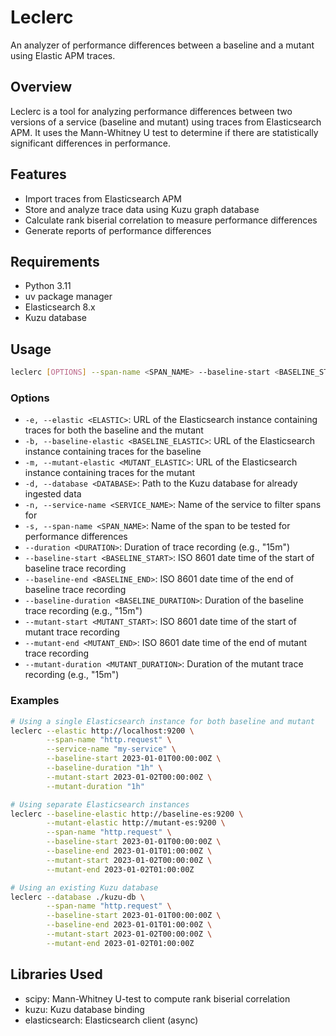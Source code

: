 # Leclerc

An analyzer of performance differences between a baseline and a mutant using Elastic APM traces.

## Overview

Leclerc is a tool for analyzing performance differences between two versions of a service (baseline and mutant) using traces from Elasticsearch APM. It uses the Mann-Whitney U test to determine if there are statistically significant differences in performance.

## Features

- Import traces from Elasticsearch APM
- Store and analyze trace data using Kuzu graph database
- Calculate rank biserial correlation to measure performance differences
- Generate reports of performance differences

## Requirements

- Python 3.11
- uv package manager
- Elasticsearch 8.x
- Kuzu database

## Usage

```bash
leclerc [OPTIONS] --span-name <SPAN_NAME> --baseline-start <BASELINE_START> --mutant-start <MUTANT_START>
```

### Options

- `-e, --elastic <ELASTIC>`: URL of the Elasticsearch instance containing traces for both the baseline and the mutant
- `-b, --baseline-elastic <BASELINE_ELASTIC>`: URL of the Elasticsearch instance containing traces for the baseline
- `-m, --mutant-elastic <MUTANT_ELASTIC>`: URL of the Elasticsearch instance containing traces for the mutant
- `-d, --database <DATABASE>`: Path to the Kuzu database for already ingested data
- `-n, --service-name <SERVICE_NAME>`: Name of the service to filter spans for
- `-s, --span-name <SPAN_NAME>`: Name of the span to be tested for performance differences
- `--duration <DURATION>`: Duration of trace recording (e.g., "15m")
- `--baseline-start <BASELINE_START>`: ISO 8601 date time of the start of baseline trace recording
- `--baseline-end <BASELINE_END>`: ISO 8601 date time of the end of baseline trace recording
- `--baseline-duration <BASELINE_DURATION>`: Duration of the baseline trace recording (e.g., "15m")
- `--mutant-start <MUTANT_START>`: ISO 8601 date time of the start of mutant trace recording
- `--mutant-end <MUTANT_END>`: ISO 8601 date time of the end of mutant trace recording
- `--mutant-duration <MUTANT_DURATION>`: Duration of the mutant trace recording (e.g., "15m")

### Examples

```bash
# Using a single Elasticsearch instance for both baseline and mutant
leclerc --elastic http://localhost:9200 \
        --span-name "http.request" \
        --service-name "my-service" \
        --baseline-start 2023-01-01T00:00:00Z \
        --baseline-duration "1h" \
        --mutant-start 2023-01-02T00:00:00Z \
        --mutant-duration "1h"

# Using separate Elasticsearch instances
leclerc --baseline-elastic http://baseline-es:9200 \
        --mutant-elastic http://mutant-es:9200 \
        --span-name "http.request" \
        --baseline-start 2023-01-01T00:00:00Z \
        --baseline-end 2023-01-01T01:00:00Z \
        --mutant-start 2023-01-02T00:00:00Z \
        --mutant-end 2023-01-02T01:00:00Z

# Using an existing Kuzu database
leclerc --database ./kuzu-db \
        --span-name "http.request" \
        --baseline-start 2023-01-01T00:00:00Z \
        --baseline-end 2023-01-01T01:00:00Z \
        --mutant-start 2023-01-02T00:00:00Z \
        --mutant-end 2023-01-02T01:00:00Z
```

## Libraries Used

- scipy: Mann-Whitney U-test to compute rank biserial correlation
- kuzu: Kuzu database binding
- elasticsearch: Elasticsearch client (async)
